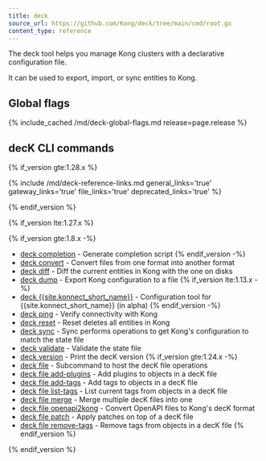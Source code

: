 ```yaml
---
title: deck
source_url: https://github.com/Kong/deck/tree/main/cmd/root.go
content_type: reference
---
```


The deck tool helps you manage Kong clusters with a declarative
configuration file.

It can be used to export, import, or sync entities to Kong.

## Global flags

{% include_cached /md/deck-global-flags.md release=page.release %}

## decK CLI commands

<!--vale off -->

{% if_version gte:1.28.x %}

{% include /md/deck-reference-links.md general_links='true' gateway_links='true' file_links='true' deprecated_links='true' %}

{% endif_version %}


<!-- ################ PRE 1.28 REFACTORING ################## -->

{% if_version lte:1.27.x %}

{% if_version gte:1.8.x -%}
* [deck completion](/deck/{{page.release}}/reference/deck_completion/)	 - Generate completion script
{% endif_version -%}
* [deck convert](/deck/{{page.release}}/reference/deck_convert/)	 - Convert files from one format into another format
* [deck diff](/deck/{{page.release}}/reference/deck_diff/)	 - Diff the current entities in Kong with the one on disks
* [deck dump](/deck/{{page.release}}/reference/deck_dump/)	 - Export Kong configuration to a file
{% if_version lte:1.13.x -%}
* [deck {{site.konnect_short_name}}](/deck/{{page.release}}/reference/deck_konnect/)	 - Configuration tool for {{site.konnect_short_name}} (in alpha)
{% endif_version -%}
* [deck ping](/deck/{{page.release}}/reference/deck_ping/)	 - Verify connectivity with Kong
* [deck reset](/deck/{{page.release}}/reference/deck_reset/)	 - Reset deletes all entities in Kong
* [deck sync](/deck/{{page.release}}/reference/deck_sync/)	 - Sync performs operations to get Kong's configuration to match the state file
* [deck validate](/deck/{{page.release}}/reference/deck_validate/)	 - Validate the state file
* [deck version](/deck/{{page.release}}/reference/deck_version/)	 - Print the decK version
{% if_version gte:1.24.x -%}
* [deck file](/deck/{{page.release}}/reference/deck_file_add-plugins)	 - Subcommand to host the decK file operations
* [deck file add-plugins](/deck/{{page.release}}/reference/deck_file_add-plugins)	 - Add plugins to objects in a decK file
* [deck file add-tags](/deck/{{page.release}}/reference/deck_file_add-tags)	 - Add tags to objects in a decK file
* [deck file list-tags](/deck/{{page.release}}/reference/deck_file_list-tags)	 - List current tags from objects in a decK file
* [deck file merge](/deck/{{page.release}}/reference/deck_file_merge)	 - Merge multiple decK files into one
* [deck file openapi2kong](/deck/{{page.release}}/reference/deck_file_openapi2kong)	 - Convert OpenAPI files to Kong's decK format
* [deck file patch](/deck/{{page.release}}/reference/deck_file_patch)	 - Apply patches on top of a decK file
* [deck file remove-tags](/deck/{{page.release}}/reference/deck_file_remove-tags)	 - Remove tags from objects in a decK file
{% endif_version %}

{% endif_version %}
